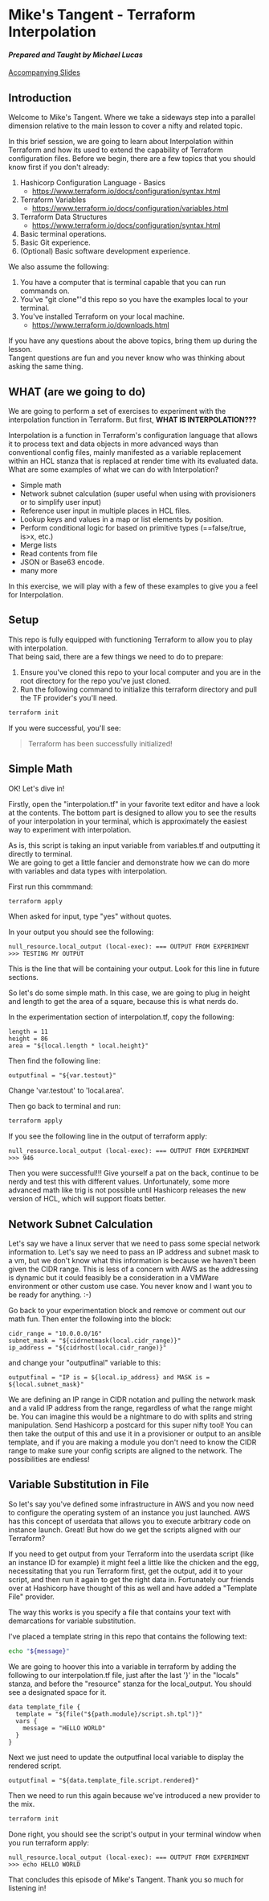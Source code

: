 # Mike's Tangent - Terraform Interpolation
#### *Prepared and Taught by Michael Lucas*
[Accompanying Slides](https://docs.google.com/presentation/d/1Nfa843wN4A6-NQLYvqzfE4bwd_gREKOrIe-bniCemlk/edit?usp=sharing)

## Introduction

Welcome to Mike's Tangent.  Where we take a sideways step into a parallel dimension
relative to the main lesson to cover a nifty and related topic. 

In this brief session, we are going to learn about Interpolation within Terraform 
and how its used to extend the capability of Terraform configuration files.  Before we
begin, there are a few topics that you should know first if you don't already:

1. Hashicorp Configuration Language - Basics
    * https://www.terraform.io/docs/configuration/syntax.html
2. Terraform Variables
    * https://www.terraform.io/docs/configuration/variables.html
3. Terraform Data Structures
    * https://www.terraform.io/docs/configuration/syntax.html
4. Basic terminal operations.
5. Basic Git experience.
6. (Optional)  Basic software development experience.
    
We also assume the following:

1. You have a computer that is terminal capable that you can run commands on.
2. You've "git clone"'d this repo so you have the examples local to your terminal.
3. You've installed Terraform on your local machine.
    * https://www.terraform.io/downloads.html

If you have any questions about the above topics, bring them up during the lesson.  
Tangent questions are fun and you never know who was thinking about asking the same thing.

## WHAT (are we going to do)

We are going to perform a set of exercises to experiment with the interpolation function in Terraform. 
But first, **WHAT IS INTERPOLATION???**

Interpolation is a function in Terraform's configuration language that allows it to process text and 
data objects in more advanced ways than conventional config files, mainly manifested as a variable 
replacement within an HCL stanza that is replaced at render time with its evaluated data.  
What are some examples of what we can do with Interpolation?

- Simple math
- Network subnet calculation (super useful when using with provisioners or to simplify user input)
- Reference user input in multiple places in HCL files.
- Lookup keys and values in a map or list elements by position.
- Perform conditional logic for based on primitive types (==false/true, is>x, etc.)
- Merge lists
- Read contents from file
- JSON or Base63 encode.
- many more

In this exercise, we will play with a few of these examples to give you a feel for Interpolation.

## Setup

This repo is fully equipped with functioning Terraform to allow you to play with interpolation.  
That being said, there are a few things we need to do to prepare:

1. Ensure you've cloned this repo to your local computer and you are in the root directory for the repo 
you've just cloned.
2. Run the following command to initialize this terraform directory and pull the TF provider's you'll need.

```bash
terraform init
```

If you were successful, you'll see:

> Terraform has been successfully initialized!

## Simple Math

OK! Let's dive in!

Firstly, open the "interpolation.tf" in your favorite text editor and have a look at the contents.  The 
bottom part is designed to allow you to see the results of your interpolation in your terminal, which is 
approximately the easiest way to experiment with interpolation.

As is, this script is taking an input variable from variables.tf and outputting it directly to terminal.  
We are going to get a little fancier and demonstrate how we can do more with variables and data types with 
interpolation.

First run this commmand:

```bash
terraform apply
```

When asked for input, type "yes" without quotes.

In your output you should see the following:

```
null_resource.local_output (local-exec): === OUTPUT FROM EXPERIMENT >>> TESTING MY OUTPUT
```

This is the line that will be containing your output.  Look for this line in future sections.

So let's do some simple math.  In this case, we are going to plug in height and length to get 
the area of a square, because this is what nerds do.

In the experimentation section of interpolation.tf, copy the following:

```hcl-terraform
length = 11
height = 86
area = "${local.length * local.height}"
```

Then find the following line:

```hcl-terraform
outputfinal = "${var.testout}"
```

Change 'var.testout' to 'local.area'.

Then go back to terminal and run:

```bash
terraform apply
```

If you see the following line in the output of terraform apply:

```
null_resource.local_output (local-exec): === OUTPUT FROM EXPERIMENT >>> 946
```

Then you were successful!!!  Give yourself a pat on the back, continue to be nerdy and test this 
with different values.  Unfortunately, some more advanced math like trig is not possible 
until Hashicorp releases the new version of HCL, which will support floats better.

## Network Subnet Calculation

Let's say we have a linux server that we need to pass some special network information to.  Let's 
say we need to pass an IP address and subnet mask to a vm, but we don't know what this information 
is because we haven't been given the CIDR range.  This is less of a concern with AWS as the 
addressing is dynamic but it could feasibly be a consideration in a VMWare environment or other 
custom use case.  You never know and I want you to be ready for anything.  :-)

Go back to your experimentation block and remove or comment out our math fun.  Then enter the 
following into the block:

```hcl-terraform
cidr_range = "10.0.0.0/16"
subnet_mask = "${cidrnetmask(local.cidr_range)}"
ip_address = "${cidrhost(local.cidr_range)}"
```

and change your "outputfinal" variable to this:

```hcl-terraform
outputfinal = "IP is = ${local.ip_address} and MASK is = ${local.subnet_mask}" 
```

We are defining an IP range in CIDR notation and pulling the network mask and a valid IP 
address from the range, regardless of what the range might be.  You can imagine this would be 
a nightmare to do with splits and string manipulation.  Send Hashicorp a postcard for this 
super nifty tool!  You can then take the output of this and use it in a provisioner or output 
to an ansible template, and if you are making a module you don't need to know the CIDR range to 
make sure your config scripts are aligned to the network.  The possibilities are endless!

## Variable Substitution in File

So let's say you've defined some infrastructure in AWS and you now need to configure the operating 
system of an instance you just launched.  AWS has this concept of userdata that allows you to execute 
arbitrary code on instance launch.  Great!  But how do we get the scripts aligned with our Terraform?

If you need to get output from your Terraform into the userdata script (like an instance ID for 
example) it might feel a little like the chicken and the egg, necessitating that you run Terraform 
first, get the output, add it to your script, and then run it again to get the right data in.  Fortunately 
our friends over at Hashicorp have thought of this as well and have added a "Template File" provider.

The way this works is you specify a file that contains your text with demarcations for variable 
substitution.  

I've placed a template string in this repo that contains the following text:

```bash
echo "${message}"
```

We are going to hoover this into a variable in terraform by adding the following to our interpolation.tf 
file, just after the last '}' in the "locals" stanza, and before the "resource" stanza for the 
local_output.  You should see a designated space for it.

```hcl-terraform
data template_file {
  template = "${file("${path.module}/script.sh.tpl")}"
  vars {
    message = "HELLO WORLD"
  }
}
```

Next we just need to update the outputfinal local variable to display the rendered script.

```hcl-terraform
outputfinal = "${data.template_file.script.rendered}"
```

Then we need to run this again because we've introduced a new provider to the mix.

```bash
terraform init
```

Done right, you should see the script's output in your terminal window when you run terraform apply:

```
null_resource.local_output (local-exec): === OUTPUT FROM EXPERIMENT >>> echo HELLO WORLD
```

That concludes this episode of Mike's Tangent.  Thank you so much for listening in!

